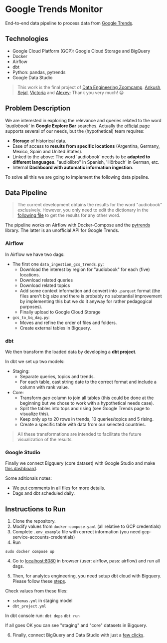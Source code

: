 # Google Trends Monitor

End-to-end data pipeline to process data from [Google Trends](https://trends.google.com).

## Technologies
- Google Cloud Platform (GCP): Google Cloud Storage and BigQuery
- Docker
- Airflow
- dbt
- Python: pandas, pytrends
- Google Data Studio

> This work is the final project of [Data Engineering Zoomcamp](https://github.com/DataTalksClub/data-engineering-zoomcamp). 
[Ankush](https://linkedin.com/in/ankushkhanna2), [Sejal](https://linkedin.com/in/vaidyasejal), [Victoria](https://www.linkedin.com/in/victoriaperezmola/) and [Alexey](https://linkedin.com/in/agrigorev): Thank you very much! 😀

## Problem Description
We are interested in exploring the relevance and queries related to the word *'audiobook'* in **Google Explore Bar** searches. Actually the [official page](https://trends.google.com) supports several of our needs, but the (hypothetical) team requires:
- **Storage** of historical data.
- Ease of access to **results from specific locations** (Argentina, Germany, Mexico, Spain and United States).
- Linked to the above: The word 'audiobook' needs to be **adapted to different languages**. "audiolibro" in Spanish, 'Hörbuch' in German, etc.
- Internal **Dashboard with automatic information ingestion**.

To solve all this we are going to implement the following data pipeline. 

## Data Pipeline

> The current development obtains the results for the word "audiobook" exclusively. However, you only need to edit the dictionary in the [following file](dags/data_ingestion_gcs_trends.py#L26-L31) to get the results for any other word.

The pipeline works on Airflow with Docker-Compose and the [pytrends](https://github.com/GeneralMills/pytrends) library. The latter is an unofficial API for Google Trends.

### Airflow
In Airflow we have two dags:
- The first one `data_ingestion_gcs_trends.py`:
    - Download the interest by region for "audiobook" for each (five) locations.
    - Download related queries
    - Download related topics
    - Add some context information and convert into `.parquet` format (the files aren't big size and there is probably no substantial improvement by implementing this but we do it anyway for rather pedagogical purposes).
    - Finally upload to Google Cloud Storage
- `gcs_to_bq_dag.py`:
    - Moves and refine the order of files and folders.
    - Create external tables in Bigquery.

### dbt
We then transform the loaded data by developing a **dbt project**.

In dbt we set up two models:
- Staging: 
    - Separate queries, topics and trends. 
    - For each table, cast string date to the correct format and include a column with rank value. 
- Core: 
    - Transform *geo* column to join all tables (this could be done at the beginning but we chose to work with a hypothetical needs case).
    - Split the tables into tops and rising (see Google Trends page to visualize this).
    - Keep only up to 20 rows in trends, 10 queries/topics and 5 rising.
    - Create a specific table with data from our selected countries.

> All these transformations are intended to facilitate the future visualization of the results.

### Google Studio
Finally we connect Bigquery (core dataset) with Google Studio and make [this dashboard](https://datastudio.google.com/reporting/b750ff84-5922-411d-8609-53e7b300fa93).

Some aditionals notes:
- We put comments in all files for more details.
- Dags and dbt scheduled daily.

## Instructions to Run
1. Clone the repository.
2. Modify values from `docker-compose.yaml` (all relative to GCP credentials) 
3. Complete `.env_example` file with correct information (you need gcp-service-accounts-credentials)
4. Run

`sudo docker compose up`

4. Go to [localhost:8080](localhost:8080) in browser (user: airflow, pass: airflow) and run all dags.

5. Then, for analytcs engineering, you need setup dbt cloud with Bigquery. Please follow these [steps](https://github.com/DataTalksClub/data-engineering-zoomcamp/blob/main/week_4_analytics_engineering/dbt_cloud_setup.md).

Check values from these files: 
- `schemas.yml` in staging model
- `dbt_project.yml`

In dbt console run:
`dbt deps`
`dbt run`

If all goes OK you can see "staging" and "core" datasets in Bigquery.

6. Finally, connect BigQuery and Data Studio with just a [few clicks](https://support.google.com/datastudio/answer/6370296#zippy=%2Cin-this-article).
